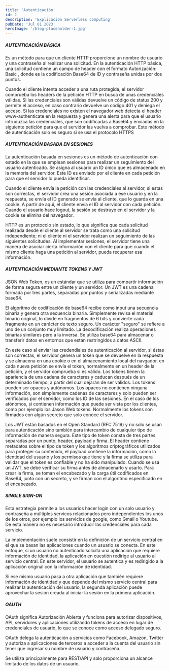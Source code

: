 ```yaml
---
title: 'Autenticación'
id: 2
description: 'Explicación Serverless computing'
pubDate: 'Jul 01 2023'
heroImage: '/blog-placeholder-1.jpg'
---
```


##### AUTENTICACIÓN BÁSICA
Es un método para que un cliente HTTP proporcione un nombre de usuario y una contraseña al realizar una solicitud. En la autenticación HTTP básica, una solicitud contiene un campo de header con el formato Autorización: Basic <credenciales>, donde <credenciales> es la codificación Base64 de ID y contraseña unidas por dos puntos.

Cuando el cliente intenta acceder a una ruta protegida, el servidor comprueba los headers de la petición HTTP en busca de unas credenciales válidas. Si las credenciales son válidas devuelve un código de status 200 y permite el acceso, en caso contrario devuelve un código 401 y deniega el acceso. Si las credenciales no existen el navegador web detecta el header www-authenticate en la respuesta y genera una alerta para que el usuario intruduzca las credenciales, que son codificadas a Base64 y enviadas en la siguiente petición para que el servidor las vuelva a comprobar. Este método de autenticación solo es seguro si se usa el protocolo HTTPS

##### AUTENTICACIÓN BASADA EN SESIONES
La autenticación basada en sesiones es un método de autenticación con estado en la que se emplean sesiones para realizar un seguimiento del usuario autenticado. Se asigna al usuario un ID único que es almacenado en la memoria del servidor. Este ID es enviado por el cliente en cada petición para que el servidor lo pueda identificar.

Cuando el cliente envía la petición con las credenciales al servidor, si estas son correctas, el servidor crea una sesión asociada a ese usuario y en la respuesta, se envía el ID generado se envía al cliente, que lo guarda en una cookie. A partir de aquí, el cliente envía el ID al servidor con cada petición. Cuando el usuario hace logout, la sesión se destruye en el servidor y la cookie se elimina del navegador.

HTTP es un protocolo sin estado, lo que significa que cada solicitud realizada desde el cliente al servidor se trata como una solicitud independiente; ni el cliente ni el servidor realizan un seguimiento de las siguientes solicitudes. Al implementar sesiones, el servidor tiene una manera de asociar cierta información con el cliente para que cuando el mismo cliente haga una petición al servidor, pueda recuperar esa información.

##### AUTENTICACIÓN MEDIANTE TOKENS Y JWT
JSON Web Token, es un estándar que se utiliza para compartir información de forma segura entre un cliente y un servidor. Un JWT es una cadena formada por tres partes, separadas por puntos y serializadas mediante base64. 

El algoritmo de codificación de base64 recibe como input una secuencia binaria y genera otra secuencia binaria. Simplemente revisa el material binario original, lo divide en fragmentos de 6 bits y convierte cada fragmento en un carácter de texto seguro. Un carácter "seguro" se refiere a uno de un conjunto muy limitado. La decodificación realiza operaciones binarias similares pero a la inversa. Se utiliza base64 para almacenar o transferir datos en entornos que están restringidos a datos ASCII.

En este caso al enviar las credendiales de autenticación al servidor, si éstas son correctas, el servidor genera un token que se devuelve en la respuesta y se almacena en una cookie o en el almacenamiento local del navgador. en cada nueva petición se envía el token, normalmente en un header de la petición, y el servidor comprueba si es válido. Los tokens tienen la apariencia de una cadena de caracteres y caducan después de un determinado tiempo, a partir del cual dejarán de ser válidos. Los tokens pueden ser opacos y autónomos. Los opacos no contienen ninguna información, son simplemente cadenas de caracteres y solo pueden ser verificados por el servidor, como los ID de las sesiones. En el caso de los atónomos, si contienen información que puede ser vista por los clientes, como por ejemplo los Jason Web tokens. Normalmente los tokens son firmados con algún secreto que solo conoce el servidor.

Los JWT están basados en el Open Standard (RFC 7519) y no solo se usan para autenticación sino también para intercambio de cualquier tipo de información de manera segura. Este tipo de token consta de tres partes separadas por un punto, header, payload y firma. El header contiene metadatos sobre el tipo de token y los algoritmos criptográficos utilizados para proteger su contenido, el payload contiene la información, como la identidad del usuario y los permisos que tiene y la firma se utiliza para validar que el token es confiable y no ha sido manipulado. Cuando se usa un JWT, se debe verificar su firma antes de almacenarlo y usarlo. Para crear la firma, se toman el encabezado y la carga útil codificados en Base64, junto con un secreto, y se firman con el algoritmo especificado en el encabezado.

##### SINGLE SIGN-ON
Esta estrategia permite a los usuarios hacer login con un solo usuario y contraseña a múltiples servicos relacionados pero independientes los unos de los otros, por ejemplo los servicios de google, como Gmail o Youtube. De esta manera no es necesario introducir las credenciales para cada servicio.

La implementación suele consistir en la definición de un servicio central en el que se basan las aplicaciones cuando un usuario se conecta. En este enfoque, si un usuario no autenticado solicita una aplicación que requiere información de identidad, la aplicación en cuestión redirige al usuario al servicio central. En este servidor, el usuario se autentica y es redirigido a la aplicación original con la información de identidad. 

Si ese mismo usuario pasa a otra aplicación que también requiere información de identidad y que depende del mismo servicio central para realizar la autenticación del usuario, la segunda aplicación puede aprovechar la sesión creada al iniciar la sesión en la primera aplicación.

##### OAUTH
OAuth significa Autorización Abierta y funciona para autorizar dispositivos, API, servidores y aplicaciones utilizando tokens de acceso en lugar de credenciales de usuario, lo que se conoce como acceso delegado seguro.

OAuth delega la autenticación a servicios como Facebook, Amazon, Twitter y autoriza a aplicaciones de terceros a acceder a la cuenta del usuario sin tener que ingresar su nombre de usuario y contraseña.

Se utiliza principalmente para REST/API y solo proporciona un alcance limitado de los datos de un usuario.

